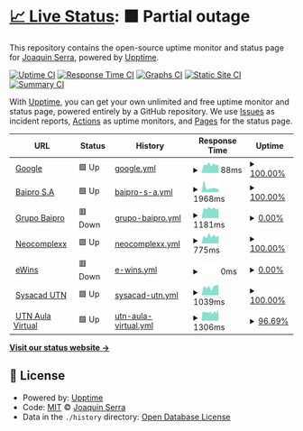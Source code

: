 # [📈 Live Status](https://demo.upptime.js.org): <!--live status--> **🟧 Partial outage**

This repository contains the open-source uptime monitor and status page for [Joaquin Serra](https://demo.upptime.js.org), powered by [Upptime](https://github.com/upptime/upptime).

[![Uptime CI](https://github.com/joacoserra/statusPage/workflows/Uptime%20CI/badge.svg)](https://github.com/joacoserra/statusPage/actions?query=workflow%3A%22Uptime+CI%22)
[![Response Time CI](https://github.com/joacoserra/statusPage/workflows/Response%20Time%20CI/badge.svg)](https://github.com/joacoserra/statusPage/actions?query=workflow%3A%22Response+Time+CI%22)
[![Graphs CI](https://github.com/joacoserra/statusPage/workflows/Graphs%20CI/badge.svg)](https://github.com/joacoserra/statusPage/actions?query=workflow%3A%22Graphs+CI%22)
[![Static Site CI](https://github.com/joacoserra/statusPage/workflows/Static%20Site%20CI/badge.svg)](https://github.com/joacoserra/statusPage/actions?query=workflow%3A%22Static+Site+CI%22)
[![Summary CI](https://github.com/joacoserra/statusPage/workflows/Summary%20CI/badge.svg)](https://github.com/joacoserra/statusPage/actions?query=workflow%3A%22Summary+CI%22)

With [Upptime](https://upptime.js.org), you can get your own unlimited and free uptime monitor and status page, powered entirely by a GitHub repository. We use [Issues](https://github.com/joacoserra/statusPage/issues) as incident reports, [Actions](https://github.com/joacoserra/statusPage/actions) as uptime monitors, and [Pages](https://demo.upptime.js.org) for the status page.

<!--start: status pages-->
<!-- This summary is generated by Upptime (https://github.com/upptime/upptime) -->
<!-- Do not edit this manually, your changes will be overwritten -->
<!-- prettier-ignore -->
| URL | Status | History | Response Time | Uptime |
| --- | ------ | ------- | ------------- | ------ |
| <img alt="" src="https://icons.duckduckgo.com/ip3/www.google.com.ico" height="13"> [Google](https://www.google.com) | 🟩 Up | [google.yml](https://github.com/joacoserra/statusPage/commits/HEAD/history/google.yml) | <details><summary><img alt="Response time graph" src="./graphs/google/response-time-week.png" height="20"> 88ms</summary><br><a href="https://joacoserra.github.io/statusPage/history/google"><img alt="Response time 106" src="https://img.shields.io/endpoint?url=https%3A%2F%2Fraw.githubusercontent.com%2Fjoacoserra%2FstatusPage%2FHEAD%2Fapi%2Fgoogle%2Fresponse-time.json"></a><br><a href="https://joacoserra.github.io/statusPage/history/google"><img alt="24-hour response time 87" src="https://img.shields.io/endpoint?url=https%3A%2F%2Fraw.githubusercontent.com%2Fjoacoserra%2FstatusPage%2FHEAD%2Fapi%2Fgoogle%2Fresponse-time-day.json"></a><br><a href="https://joacoserra.github.io/statusPage/history/google"><img alt="7-day response time 88" src="https://img.shields.io/endpoint?url=https%3A%2F%2Fraw.githubusercontent.com%2Fjoacoserra%2FstatusPage%2FHEAD%2Fapi%2Fgoogle%2Fresponse-time-week.json"></a><br><a href="https://joacoserra.github.io/statusPage/history/google"><img alt="30-day response time 137" src="https://img.shields.io/endpoint?url=https%3A%2F%2Fraw.githubusercontent.com%2Fjoacoserra%2FstatusPage%2FHEAD%2Fapi%2Fgoogle%2Fresponse-time-month.json"></a><br><a href="https://joacoserra.github.io/statusPage/history/google"><img alt="1-year response time 106" src="https://img.shields.io/endpoint?url=https%3A%2F%2Fraw.githubusercontent.com%2Fjoacoserra%2FstatusPage%2FHEAD%2Fapi%2Fgoogle%2Fresponse-time-year.json"></a></details> | <details><summary><a href="https://joacoserra.github.io/statusPage/history/google">100.00%</a></summary><a href="https://joacoserra.github.io/statusPage/history/google"><img alt="All-time uptime 100.00%" src="https://img.shields.io/endpoint?url=https%3A%2F%2Fraw.githubusercontent.com%2Fjoacoserra%2FstatusPage%2FHEAD%2Fapi%2Fgoogle%2Fuptime.json"></a><br><a href="https://joacoserra.github.io/statusPage/history/google"><img alt="24-hour uptime 100.00%" src="https://img.shields.io/endpoint?url=https%3A%2F%2Fraw.githubusercontent.com%2Fjoacoserra%2FstatusPage%2FHEAD%2Fapi%2Fgoogle%2Fuptime-day.json"></a><br><a href="https://joacoserra.github.io/statusPage/history/google"><img alt="7-day uptime 100.00%" src="https://img.shields.io/endpoint?url=https%3A%2F%2Fraw.githubusercontent.com%2Fjoacoserra%2FstatusPage%2FHEAD%2Fapi%2Fgoogle%2Fuptime-week.json"></a><br><a href="https://joacoserra.github.io/statusPage/history/google"><img alt="30-day uptime 100.00%" src="https://img.shields.io/endpoint?url=https%3A%2F%2Fraw.githubusercontent.com%2Fjoacoserra%2FstatusPage%2FHEAD%2Fapi%2Fgoogle%2Fuptime-month.json"></a><br><a href="https://joacoserra.github.io/statusPage/history/google"><img alt="1-year uptime 100.00%" src="https://img.shields.io/endpoint?url=https%3A%2F%2Fraw.githubusercontent.com%2Fjoacoserra%2FstatusPage%2FHEAD%2Fapi%2Fgoogle%2Fuptime-year.json"></a></details>
| <img alt="" src="https://icons.duckduckgo.com/ip3/baiproingenieria.com.ico" height="13"> [Baipro S.A](https://baiproingenieria.com/) | 🟩 Up | [baipro-s-a.yml](https://github.com/joacoserra/statusPage/commits/HEAD/history/baipro-s-a.yml) | <details><summary><img alt="Response time graph" src="./graphs/baipro-s-a/response-time-week.png" height="20"> 1968ms</summary><br><a href="https://joacoserra.github.io/statusPage/history/baipro-s-a"><img alt="Response time 1795" src="https://img.shields.io/endpoint?url=https%3A%2F%2Fraw.githubusercontent.com%2Fjoacoserra%2FstatusPage%2FHEAD%2Fapi%2Fbaipro-s-a%2Fresponse-time.json"></a><br><a href="https://joacoserra.github.io/statusPage/history/baipro-s-a"><img alt="24-hour response time 1261" src="https://img.shields.io/endpoint?url=https%3A%2F%2Fraw.githubusercontent.com%2Fjoacoserra%2FstatusPage%2FHEAD%2Fapi%2Fbaipro-s-a%2Fresponse-time-day.json"></a><br><a href="https://joacoserra.github.io/statusPage/history/baipro-s-a"><img alt="7-day response time 1968" src="https://img.shields.io/endpoint?url=https%3A%2F%2Fraw.githubusercontent.com%2Fjoacoserra%2FstatusPage%2FHEAD%2Fapi%2Fbaipro-s-a%2Fresponse-time-week.json"></a><br><a href="https://joacoserra.github.io/statusPage/history/baipro-s-a"><img alt="30-day response time 1796" src="https://img.shields.io/endpoint?url=https%3A%2F%2Fraw.githubusercontent.com%2Fjoacoserra%2FstatusPage%2FHEAD%2Fapi%2Fbaipro-s-a%2Fresponse-time-month.json"></a><br><a href="https://joacoserra.github.io/statusPage/history/baipro-s-a"><img alt="1-year response time 1795" src="https://img.shields.io/endpoint?url=https%3A%2F%2Fraw.githubusercontent.com%2Fjoacoserra%2FstatusPage%2FHEAD%2Fapi%2Fbaipro-s-a%2Fresponse-time-year.json"></a></details> | <details><summary><a href="https://joacoserra.github.io/statusPage/history/baipro-s-a">100.00%</a></summary><a href="https://joacoserra.github.io/statusPage/history/baipro-s-a"><img alt="All-time uptime 99.98%" src="https://img.shields.io/endpoint?url=https%3A%2F%2Fraw.githubusercontent.com%2Fjoacoserra%2FstatusPage%2FHEAD%2Fapi%2Fbaipro-s-a%2Fuptime.json"></a><br><a href="https://joacoserra.github.io/statusPage/history/baipro-s-a"><img alt="24-hour uptime 100.00%" src="https://img.shields.io/endpoint?url=https%3A%2F%2Fraw.githubusercontent.com%2Fjoacoserra%2FstatusPage%2FHEAD%2Fapi%2Fbaipro-s-a%2Fuptime-day.json"></a><br><a href="https://joacoserra.github.io/statusPage/history/baipro-s-a"><img alt="7-day uptime 100.00%" src="https://img.shields.io/endpoint?url=https%3A%2F%2Fraw.githubusercontent.com%2Fjoacoserra%2FstatusPage%2FHEAD%2Fapi%2Fbaipro-s-a%2Fuptime-week.json"></a><br><a href="https://joacoserra.github.io/statusPage/history/baipro-s-a"><img alt="30-day uptime 100.00%" src="https://img.shields.io/endpoint?url=https%3A%2F%2Fraw.githubusercontent.com%2Fjoacoserra%2FstatusPage%2FHEAD%2Fapi%2Fbaipro-s-a%2Fuptime-month.json"></a><br><a href="https://joacoserra.github.io/statusPage/history/baipro-s-a"><img alt="1-year uptime 99.98%" src="https://img.shields.io/endpoint?url=https%3A%2F%2Fraw.githubusercontent.com%2Fjoacoserra%2FstatusPage%2FHEAD%2Fapi%2Fbaipro-s-a%2Fuptime-year.json"></a></details>
| <img alt="" src="https://icons.duckduckgo.com/ip3/grupobaipro.com.ico" height="13"> [Grupo Baipro](https://grupobaipro.com/) | 🟥 Down | [grupo-baipro.yml](https://github.com/joacoserra/statusPage/commits/HEAD/history/grupo-baipro.yml) | <details><summary><img alt="Response time graph" src="./graphs/grupo-baipro/response-time-week.png" height="20"> 1181ms</summary><br><a href="https://joacoserra.github.io/statusPage/history/grupo-baipro"><img alt="Response time 1201" src="https://img.shields.io/endpoint?url=https%3A%2F%2Fraw.githubusercontent.com%2Fjoacoserra%2FstatusPage%2FHEAD%2Fapi%2Fgrupo-baipro%2Fresponse-time.json"></a><br><a href="https://joacoserra.github.io/statusPage/history/grupo-baipro"><img alt="24-hour response time 1212" src="https://img.shields.io/endpoint?url=https%3A%2F%2Fraw.githubusercontent.com%2Fjoacoserra%2FstatusPage%2FHEAD%2Fapi%2Fgrupo-baipro%2Fresponse-time-day.json"></a><br><a href="https://joacoserra.github.io/statusPage/history/grupo-baipro"><img alt="7-day response time 1181" src="https://img.shields.io/endpoint?url=https%3A%2F%2Fraw.githubusercontent.com%2Fjoacoserra%2FstatusPage%2FHEAD%2Fapi%2Fgrupo-baipro%2Fresponse-time-week.json"></a><br><a href="https://joacoserra.github.io/statusPage/history/grupo-baipro"><img alt="30-day response time 1175" src="https://img.shields.io/endpoint?url=https%3A%2F%2Fraw.githubusercontent.com%2Fjoacoserra%2FstatusPage%2FHEAD%2Fapi%2Fgrupo-baipro%2Fresponse-time-month.json"></a><br><a href="https://joacoserra.github.io/statusPage/history/grupo-baipro"><img alt="1-year response time 1201" src="https://img.shields.io/endpoint?url=https%3A%2F%2Fraw.githubusercontent.com%2Fjoacoserra%2FstatusPage%2FHEAD%2Fapi%2Fgrupo-baipro%2Fresponse-time-year.json"></a></details> | <details><summary><a href="https://joacoserra.github.io/statusPage/history/grupo-baipro">0.00%</a></summary><a href="https://joacoserra.github.io/statusPage/history/grupo-baipro"><img alt="All-time uptime 0.00%" src="https://img.shields.io/endpoint?url=https%3A%2F%2Fraw.githubusercontent.com%2Fjoacoserra%2FstatusPage%2FHEAD%2Fapi%2Fgrupo-baipro%2Fuptime.json"></a><br><a href="https://joacoserra.github.io/statusPage/history/grupo-baipro"><img alt="24-hour uptime 0.00%" src="https://img.shields.io/endpoint?url=https%3A%2F%2Fraw.githubusercontent.com%2Fjoacoserra%2FstatusPage%2FHEAD%2Fapi%2Fgrupo-baipro%2Fuptime-day.json"></a><br><a href="https://joacoserra.github.io/statusPage/history/grupo-baipro"><img alt="7-day uptime 0.00%" src="https://img.shields.io/endpoint?url=https%3A%2F%2Fraw.githubusercontent.com%2Fjoacoserra%2FstatusPage%2FHEAD%2Fapi%2Fgrupo-baipro%2Fuptime-week.json"></a><br><a href="https://joacoserra.github.io/statusPage/history/grupo-baipro"><img alt="30-day uptime 0.00%" src="https://img.shields.io/endpoint?url=https%3A%2F%2Fraw.githubusercontent.com%2Fjoacoserra%2FstatusPage%2FHEAD%2Fapi%2Fgrupo-baipro%2Fuptime-month.json"></a><br><a href="https://joacoserra.github.io/statusPage/history/grupo-baipro"><img alt="1-year uptime 0.00%" src="https://img.shields.io/endpoint?url=https%3A%2F%2Fraw.githubusercontent.com%2Fjoacoserra%2FstatusPage%2FHEAD%2Fapi%2Fgrupo-baipro%2Fuptime-year.json"></a></details>
| <img alt="" src="https://icons.duckduckgo.com/ip3/www.neocomplexx.com.ico" height="13"> [Neocomplexx](https://www.neocomplexx.com/) | 🟩 Up | [neocomplexx.yml](https://github.com/joacoserra/statusPage/commits/HEAD/history/neocomplexx.yml) | <details><summary><img alt="Response time graph" src="./graphs/neocomplexx/response-time-week.png" height="20"> 775ms</summary><br><a href="https://joacoserra.github.io/statusPage/history/neocomplexx"><img alt="Response time 1835" src="https://img.shields.io/endpoint?url=https%3A%2F%2Fraw.githubusercontent.com%2Fjoacoserra%2FstatusPage%2FHEAD%2Fapi%2Fneocomplexx%2Fresponse-time.json"></a><br><a href="https://joacoserra.github.io/statusPage/history/neocomplexx"><img alt="24-hour response time 839" src="https://img.shields.io/endpoint?url=https%3A%2F%2Fraw.githubusercontent.com%2Fjoacoserra%2FstatusPage%2FHEAD%2Fapi%2Fneocomplexx%2Fresponse-time-day.json"></a><br><a href="https://joacoserra.github.io/statusPage/history/neocomplexx"><img alt="7-day response time 775" src="https://img.shields.io/endpoint?url=https%3A%2F%2Fraw.githubusercontent.com%2Fjoacoserra%2FstatusPage%2FHEAD%2Fapi%2Fneocomplexx%2Fresponse-time-week.json"></a><br><a href="https://joacoserra.github.io/statusPage/history/neocomplexx"><img alt="30-day response time 768" src="https://img.shields.io/endpoint?url=https%3A%2F%2Fraw.githubusercontent.com%2Fjoacoserra%2FstatusPage%2FHEAD%2Fapi%2Fneocomplexx%2Fresponse-time-month.json"></a><br><a href="https://joacoserra.github.io/statusPage/history/neocomplexx"><img alt="1-year response time 1835" src="https://img.shields.io/endpoint?url=https%3A%2F%2Fraw.githubusercontent.com%2Fjoacoserra%2FstatusPage%2FHEAD%2Fapi%2Fneocomplexx%2Fresponse-time-year.json"></a></details> | <details><summary><a href="https://joacoserra.github.io/statusPage/history/neocomplexx">100.00%</a></summary><a href="https://joacoserra.github.io/statusPage/history/neocomplexx"><img alt="All-time uptime 96.56%" src="https://img.shields.io/endpoint?url=https%3A%2F%2Fraw.githubusercontent.com%2Fjoacoserra%2FstatusPage%2FHEAD%2Fapi%2Fneocomplexx%2Fuptime.json"></a><br><a href="https://joacoserra.github.io/statusPage/history/neocomplexx"><img alt="24-hour uptime 100.00%" src="https://img.shields.io/endpoint?url=https%3A%2F%2Fraw.githubusercontent.com%2Fjoacoserra%2FstatusPage%2FHEAD%2Fapi%2Fneocomplexx%2Fuptime-day.json"></a><br><a href="https://joacoserra.github.io/statusPage/history/neocomplexx"><img alt="7-day uptime 100.00%" src="https://img.shields.io/endpoint?url=https%3A%2F%2Fraw.githubusercontent.com%2Fjoacoserra%2FstatusPage%2FHEAD%2Fapi%2Fneocomplexx%2Fuptime-week.json"></a><br><a href="https://joacoserra.github.io/statusPage/history/neocomplexx"><img alt="30-day uptime 100.00%" src="https://img.shields.io/endpoint?url=https%3A%2F%2Fraw.githubusercontent.com%2Fjoacoserra%2FstatusPage%2FHEAD%2Fapi%2Fneocomplexx%2Fuptime-month.json"></a><br><a href="https://joacoserra.github.io/statusPage/history/neocomplexx"><img alt="1-year uptime 96.56%" src="https://img.shields.io/endpoint?url=https%3A%2F%2Fraw.githubusercontent.com%2Fjoacoserra%2FstatusPage%2FHEAD%2Fapi%2Fneocomplexx%2Fuptime-year.json"></a></details>
| <img alt="" src="https://icons.duckduckgo.com/ip3/www.ewins.com.ar.ico" height="13"> [eWins](https://www.ewins.com.ar/) | 🟥 Down | [e-wins.yml](https://github.com/joacoserra/statusPage/commits/HEAD/history/e-wins.yml) | <details><summary><img alt="Response time graph" src="./graphs/e-wins/response-time-week.png" height="20"> 0ms</summary><br><a href="https://joacoserra.github.io/statusPage/history/e-wins"><img alt="Response time 1888" src="https://img.shields.io/endpoint?url=https%3A%2F%2Fraw.githubusercontent.com%2Fjoacoserra%2FstatusPage%2FHEAD%2Fapi%2Fe-wins%2Fresponse-time.json"></a><br><a href="https://joacoserra.github.io/statusPage/history/e-wins"><img alt="24-hour response time 0" src="https://img.shields.io/endpoint?url=https%3A%2F%2Fraw.githubusercontent.com%2Fjoacoserra%2FstatusPage%2FHEAD%2Fapi%2Fe-wins%2Fresponse-time-day.json"></a><br><a href="https://joacoserra.github.io/statusPage/history/e-wins"><img alt="7-day response time 0" src="https://img.shields.io/endpoint?url=https%3A%2F%2Fraw.githubusercontent.com%2Fjoacoserra%2FstatusPage%2FHEAD%2Fapi%2Fe-wins%2Fresponse-time-week.json"></a><br><a href="https://joacoserra.github.io/statusPage/history/e-wins"><img alt="30-day response time 0" src="https://img.shields.io/endpoint?url=https%3A%2F%2Fraw.githubusercontent.com%2Fjoacoserra%2FstatusPage%2FHEAD%2Fapi%2Fe-wins%2Fresponse-time-month.json"></a><br><a href="https://joacoserra.github.io/statusPage/history/e-wins"><img alt="1-year response time 1888" src="https://img.shields.io/endpoint?url=https%3A%2F%2Fraw.githubusercontent.com%2Fjoacoserra%2FstatusPage%2FHEAD%2Fapi%2Fe-wins%2Fresponse-time-year.json"></a></details> | <details><summary><a href="https://joacoserra.github.io/statusPage/history/e-wins">0.00%</a></summary><a href="https://joacoserra.github.io/statusPage/history/e-wins"><img alt="All-time uptime 62.14%" src="https://img.shields.io/endpoint?url=https%3A%2F%2Fraw.githubusercontent.com%2Fjoacoserra%2FstatusPage%2FHEAD%2Fapi%2Fe-wins%2Fuptime.json"></a><br><a href="https://joacoserra.github.io/statusPage/history/e-wins"><img alt="24-hour uptime 0.00%" src="https://img.shields.io/endpoint?url=https%3A%2F%2Fraw.githubusercontent.com%2Fjoacoserra%2FstatusPage%2FHEAD%2Fapi%2Fe-wins%2Fuptime-day.json"></a><br><a href="https://joacoserra.github.io/statusPage/history/e-wins"><img alt="7-day uptime 0.00%" src="https://img.shields.io/endpoint?url=https%3A%2F%2Fraw.githubusercontent.com%2Fjoacoserra%2FstatusPage%2FHEAD%2Fapi%2Fe-wins%2Fuptime-week.json"></a><br><a href="https://joacoserra.github.io/statusPage/history/e-wins"><img alt="30-day uptime 0.00%" src="https://img.shields.io/endpoint?url=https%3A%2F%2Fraw.githubusercontent.com%2Fjoacoserra%2FstatusPage%2FHEAD%2Fapi%2Fe-wins%2Fuptime-month.json"></a><br><a href="https://joacoserra.github.io/statusPage/history/e-wins"><img alt="1-year uptime 62.14%" src="https://img.shields.io/endpoint?url=https%3A%2F%2Fraw.githubusercontent.com%2Fjoacoserra%2FstatusPage%2FHEAD%2Fapi%2Fe-wins%2Fuptime-year.json"></a></details>
| <img alt="" src="https://icons.duckduckgo.com/ip3/www.frbb.utn.edu.ar.ico" height="13"> [Sysacad UTN](http://www.frbb.utn.edu.ar/sysacad/LoginAlumno.asp) | 🟩 Up | [sysacad-utn.yml](https://github.com/joacoserra/statusPage/commits/HEAD/history/sysacad-utn.yml) | <details><summary><img alt="Response time graph" src="./graphs/sysacad-utn/response-time-week.png" height="20"> 1039ms</summary><br><a href="https://joacoserra.github.io/statusPage/history/sysacad-utn"><img alt="Response time 1184" src="https://img.shields.io/endpoint?url=https%3A%2F%2Fraw.githubusercontent.com%2Fjoacoserra%2FstatusPage%2FHEAD%2Fapi%2Fsysacad-utn%2Fresponse-time.json"></a><br><a href="https://joacoserra.github.io/statusPage/history/sysacad-utn"><img alt="24-hour response time 1259" src="https://img.shields.io/endpoint?url=https%3A%2F%2Fraw.githubusercontent.com%2Fjoacoserra%2FstatusPage%2FHEAD%2Fapi%2Fsysacad-utn%2Fresponse-time-day.json"></a><br><a href="https://joacoserra.github.io/statusPage/history/sysacad-utn"><img alt="7-day response time 1039" src="https://img.shields.io/endpoint?url=https%3A%2F%2Fraw.githubusercontent.com%2Fjoacoserra%2FstatusPage%2FHEAD%2Fapi%2Fsysacad-utn%2Fresponse-time-week.json"></a><br><a href="https://joacoserra.github.io/statusPage/history/sysacad-utn"><img alt="30-day response time 947" src="https://img.shields.io/endpoint?url=https%3A%2F%2Fraw.githubusercontent.com%2Fjoacoserra%2FstatusPage%2FHEAD%2Fapi%2Fsysacad-utn%2Fresponse-time-month.json"></a><br><a href="https://joacoserra.github.io/statusPage/history/sysacad-utn"><img alt="1-year response time 1184" src="https://img.shields.io/endpoint?url=https%3A%2F%2Fraw.githubusercontent.com%2Fjoacoserra%2FstatusPage%2FHEAD%2Fapi%2Fsysacad-utn%2Fresponse-time-year.json"></a></details> | <details><summary><a href="https://joacoserra.github.io/statusPage/history/sysacad-utn">100.00%</a></summary><a href="https://joacoserra.github.io/statusPage/history/sysacad-utn"><img alt="All-time uptime 99.86%" src="https://img.shields.io/endpoint?url=https%3A%2F%2Fraw.githubusercontent.com%2Fjoacoserra%2FstatusPage%2FHEAD%2Fapi%2Fsysacad-utn%2Fuptime.json"></a><br><a href="https://joacoserra.github.io/statusPage/history/sysacad-utn"><img alt="24-hour uptime 100.00%" src="https://img.shields.io/endpoint?url=https%3A%2F%2Fraw.githubusercontent.com%2Fjoacoserra%2FstatusPage%2FHEAD%2Fapi%2Fsysacad-utn%2Fuptime-day.json"></a><br><a href="https://joacoserra.github.io/statusPage/history/sysacad-utn"><img alt="7-day uptime 100.00%" src="https://img.shields.io/endpoint?url=https%3A%2F%2Fraw.githubusercontent.com%2Fjoacoserra%2FstatusPage%2FHEAD%2Fapi%2Fsysacad-utn%2Fuptime-week.json"></a><br><a href="https://joacoserra.github.io/statusPage/history/sysacad-utn"><img alt="30-day uptime 99.93%" src="https://img.shields.io/endpoint?url=https%3A%2F%2Fraw.githubusercontent.com%2Fjoacoserra%2FstatusPage%2FHEAD%2Fapi%2Fsysacad-utn%2Fuptime-month.json"></a><br><a href="https://joacoserra.github.io/statusPage/history/sysacad-utn"><img alt="1-year uptime 99.86%" src="https://img.shields.io/endpoint?url=https%3A%2F%2Fraw.githubusercontent.com%2Fjoacoserra%2FstatusPage%2FHEAD%2Fapi%2Fsysacad-utn%2Fuptime-year.json"></a></details>
| <img alt="" src="https://icons.duckduckgo.com/ip3/aulavirtual.frbb.utn.edu.ar.ico" height="13"> [UTN Aula Virtual](https://aulavirtual.frbb.utn.edu.ar/) | 🟩 Up | [utn-aula-virtual.yml](https://github.com/joacoserra/statusPage/commits/HEAD/history/utn-aula-virtual.yml) | <details><summary><img alt="Response time graph" src="./graphs/utn-aula-virtual/response-time-week.png" height="20"> 1306ms</summary><br><a href="https://joacoserra.github.io/statusPage/history/utn-aula-virtual"><img alt="Response time 2578" src="https://img.shields.io/endpoint?url=https%3A%2F%2Fraw.githubusercontent.com%2Fjoacoserra%2FstatusPage%2FHEAD%2Fapi%2Futn-aula-virtual%2Fresponse-time.json"></a><br><a href="https://joacoserra.github.io/statusPage/history/utn-aula-virtual"><img alt="24-hour response time 1407" src="https://img.shields.io/endpoint?url=https%3A%2F%2Fraw.githubusercontent.com%2Fjoacoserra%2FstatusPage%2FHEAD%2Fapi%2Futn-aula-virtual%2Fresponse-time-day.json"></a><br><a href="https://joacoserra.github.io/statusPage/history/utn-aula-virtual"><img alt="7-day response time 1306" src="https://img.shields.io/endpoint?url=https%3A%2F%2Fraw.githubusercontent.com%2Fjoacoserra%2FstatusPage%2FHEAD%2Fapi%2Futn-aula-virtual%2Fresponse-time-week.json"></a><br><a href="https://joacoserra.github.io/statusPage/history/utn-aula-virtual"><img alt="30-day response time 1675" src="https://img.shields.io/endpoint?url=https%3A%2F%2Fraw.githubusercontent.com%2Fjoacoserra%2FstatusPage%2FHEAD%2Fapi%2Futn-aula-virtual%2Fresponse-time-month.json"></a><br><a href="https://joacoserra.github.io/statusPage/history/utn-aula-virtual"><img alt="1-year response time 2578" src="https://img.shields.io/endpoint?url=https%3A%2F%2Fraw.githubusercontent.com%2Fjoacoserra%2FstatusPage%2FHEAD%2Fapi%2Futn-aula-virtual%2Fresponse-time-year.json"></a></details> | <details><summary><a href="https://joacoserra.github.io/statusPage/history/utn-aula-virtual">96.69%</a></summary><a href="https://joacoserra.github.io/statusPage/history/utn-aula-virtual"><img alt="All-time uptime 98.53%" src="https://img.shields.io/endpoint?url=https%3A%2F%2Fraw.githubusercontent.com%2Fjoacoserra%2FstatusPage%2FHEAD%2Fapi%2Futn-aula-virtual%2Fuptime.json"></a><br><a href="https://joacoserra.github.io/statusPage/history/utn-aula-virtual"><img alt="24-hour uptime 96.33%" src="https://img.shields.io/endpoint?url=https%3A%2F%2Fraw.githubusercontent.com%2Fjoacoserra%2FstatusPage%2FHEAD%2Fapi%2Futn-aula-virtual%2Fuptime-day.json"></a><br><a href="https://joacoserra.github.io/statusPage/history/utn-aula-virtual"><img alt="7-day uptime 96.69%" src="https://img.shields.io/endpoint?url=https%3A%2F%2Fraw.githubusercontent.com%2Fjoacoserra%2FstatusPage%2FHEAD%2Fapi%2Futn-aula-virtual%2Fuptime-week.json"></a><br><a href="https://joacoserra.github.io/statusPage/history/utn-aula-virtual"><img alt="30-day uptime 95.89%" src="https://img.shields.io/endpoint?url=https%3A%2F%2Fraw.githubusercontent.com%2Fjoacoserra%2FstatusPage%2FHEAD%2Fapi%2Futn-aula-virtual%2Fuptime-month.json"></a><br><a href="https://joacoserra.github.io/statusPage/history/utn-aula-virtual"><img alt="1-year uptime 98.53%" src="https://img.shields.io/endpoint?url=https%3A%2F%2Fraw.githubusercontent.com%2Fjoacoserra%2FstatusPage%2FHEAD%2Fapi%2Futn-aula-virtual%2Fuptime-year.json"></a></details>

<!--end: status pages-->

[**Visit our status website →**](https://demo.upptime.js.org)

## 📄 License

- Powered by: [Upptime](https://github.com/upptime/upptime)
- Code: [MIT](./LICENSE) © [Joaquin Serra](https://demo.upptime.js.org)
- Data in the `./history` directory: [Open Database License](https://opendatacommons.org/licenses/odbl/1-0/)
